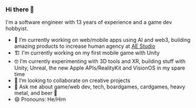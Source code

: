 ### Hi there 👋

I'm a software engineer with 13 years of experience and a game dev hobbyist.

- 🔭 I’m currently working on web/mobile apps using AI and web3, building amazing products to increase human agency at [AE Studio](https://ae.studio/)
- 🏗️ I'm currently working on my first mobile game with Unity
- 🤓 I’m currently experimenting with 3D tools and XR, building stuff with Unity, Unreal, the new Apple APIs/RealityKit and VisionOS in my spare time
- 👯 I’m looking to collaborate on creative projects
- 💬 Ask me about game/web dev, tech, boardgames, cardgames, heavy metal, and beer 🍺
- 😄 Pronouns: He/Him

<!--
**RuanAzevedo/RuanAzevedo** is a ✨ _special_ ✨ repository because its `README.md` (this file) appears on your GitHub profile.

Here are some ideas to get you started:

- 🔭 I’m currently working on ...
- 🌱 I’m currently learning ...
- 👯 I’m looking to collaborate on ...
- 🤔 I’m looking for help with ...
- 💬 Ask me about ...
- 📫 How to reach me: ...
- 😄 Pronouns: ...
- ⚡ Fun fact: ...
-->
